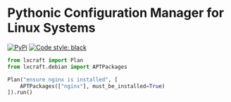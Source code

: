 # Pythonic Configuration Manager for Linux Systems

[![PyPi](https://img.shields.io/pypi/v/lxcraft.svg?style=flat-square)](https://pypi.python.org/pypi/lxcraft)
[![Code style: black](https://img.shields.io/badge/code%20style-black-000000.svg?style=flat-square)](https://github.com/ambv/black)


```python
from lxcraft import Plan
from lxcraft.debian import APTPackages

Plan("ensure nginx is installed", [
    APTPackages(["nginx"], must_be_installed=True)
]).run()
```
